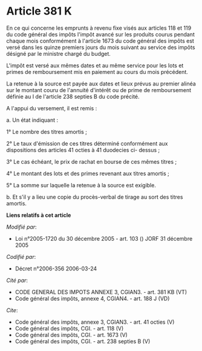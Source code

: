 # Article 381 K

En ce qui concerne les emprunts à revenu fixe visés aux articles 118 et 119 du code général des impôts l'impôt avancé sur les
produits courus pendant chaque mois conformément à l'article 1673 du code général des impôts est versé dans les quinze
premiers jours du mois suivant au service des impôts désigné par le ministre chargé du budget. 

L'impôt est versé aux mêmes dates et au même service pour les lots et primes de remboursement mis en paiement au cours du
mois précédent. 

La retenue à la source est payée aux dates et lieux prévus au premier alinéa sur le montant couru de l'annuité d'intérêt ou
de prime de remboursement définie au I de l'article 238 septies B du code précité. 

A l'appui du versement, il est remis : 

a. Un état indiquant : 

1° Le nombre des titres amortis ; 

2° Le taux d'émission de ces titres déterminé conformément aux dispositions des articles 41 octies à 41 duodecies ci-
dessus ; 

3° Le cas échéant, le prix de rachat en bourse de ces mêmes titres ; 

4° Le montant des lots et des primes revenant aux titres amortis ; 

5° La somme sur laquelle la retenue à la source est exigible. 

b. Et s'il y a lieu une copie du procès-verbal de tirage au sort des titres amortis.

**Liens relatifs à cet article**

_Modifié par_:

  - Loi n°2005-1720 du 30 décembre 2005 - art. 103 () JORF 31 décembre 2005

_Codifié par_:

  - Décret n°2006-356 2006-03-24

_Cité par_:

  - CODE GENERAL DES IMPOTS ANNEXE 3, CGIAN3. - art. 381 KB (VT)
  - Code général des impôts, annexe 4, CGIAN4. - art. 188 J (VD)

_Cite_:

  - Code général des impôts, annexe 3, CGIAN3. - art. 41 octies (V)
  - Code général des impôts, CGI. - art. 118 (V)
  - Code général des impôts, CGI. - art. 1673 (V)
  - Code général des impôts, CGI. - art. 238 septies B (V)
